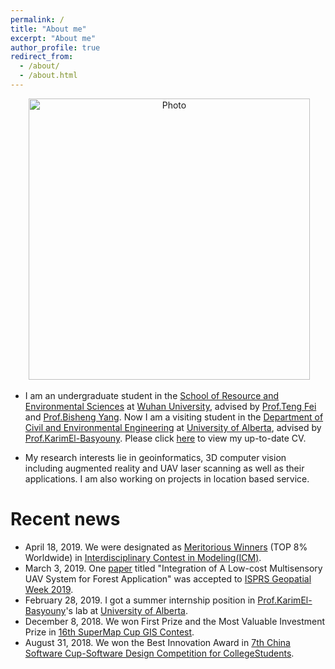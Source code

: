```yaml
---
permalink: /
title: "About me"
excerpt: "About me"
author_profile: true
redirect_from: 
  - /about/
  - /about.html
---
```


<p align="center">
  <img src="https://yueyuanwen.github.io/files/yueyuanwen.jpg?raw=true" alt="Photo" style="width: 450px;"/> 
</p>

* I am an undergraduate student in the [School of Resource and Environmental Sciences](https://sres.whu.edu.cn/English/Home.htm) at [Wuhan University](https://en.whu.edu.cn/), advised by [Prof.Teng Fei](https://faculty.whu.edu.cn/show.jsp?lang=en&n=Fei%20Teng) and [Prof.Bisheng Yang](http://www.lmars.whu.edu.cn/prof_web/yangbisheng/yangbisheng.htm). Now I am a visiting student in the [Department of Civil and Environmental Engineering](https://www.ualberta.ca/civil-environmental-engineering) at [University of Alberta](https://www.ualberta.ca/), advised by [Prof.KarimEl-Basyouny](https://www.ualberta.ca/engineering/research/groups/smart-transportation/people/faculty-and-staff/karim-el-basyouny). Please click [here](https://yueyuanwen.github.io/files/yueyuanwen_cv.pdf) to view my up-to-date CV.

* My research interests lie in geoinformatics, 3D computer vision including augmented reality and UAV laser scanning as well as their applications. I am also working on projects in location based service. 

# Recent news

* April 18, 2019. We were designated as [Meritorious Winners](https://yueyuanwen.github.io/files/ICM_result.pdf) (TOP 8% Worldwide) in [Interdisciplinary Contest in Modeling(ICM)](https://www.comap.com/undergraduate/contests/index.html).
* March 3, 2019. One [paper](https://www.int-arch-photogramm-remote-sens-spatial-inf-sci.net/XLII-2-W13/1027/2019/) titled "Integration of A Low-cost Multisensory UAV System for Forest Application" was accepted to [ISPRS Geopatial Week 2019](https://www.gsw2019.org/).
* February 28, 2019. I got a summer internship position in [Prof.KarimEl-Basyouny](https://www.ualberta.ca/engineering/research/groups/smart-transportation/people/faculty-and-staff/karim-el-basyouny)'s lab at [University of Alberta](https://www.ualberta.ca/).
* December 8, 2018. We won First Prize and the Most Valuable Investment Prize in [16th SuperMap Cup GIS Contest](http://www.giscontest.com/en/list-6.aspx).
* August 31, 2018. We won the Best Innovation Award in [7th China Software Cup-Software Design Competition for CollegeStudents](http://www.cnsoftbei.com/do/showsp.php?fid=6&id=36).
